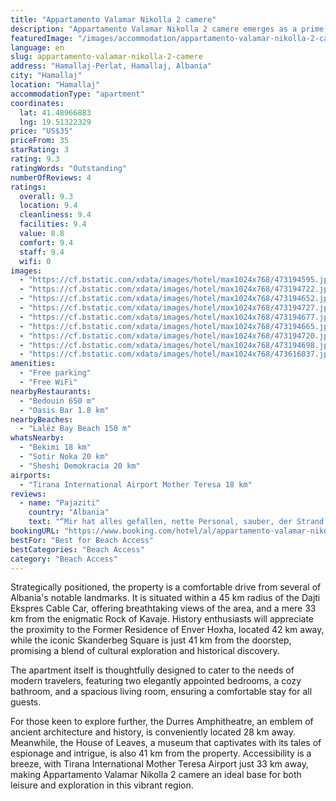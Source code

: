 ```yaml
---
title: "Appartamento Valamar Nikolla 2 camere"
description: "Appartamento Valamar Nikolla 2 camere emerges as a prime choice for travelers seeking a serene getaway in the heart of Durres County, just a stone's throw from the pristine Lalëz Bay Beach."
featuredImage: "/images/accommodation/appartamento-valamar-nikolla-2-camere-473194595.jpg"
language: en
slug: appartamento-valamar-nikolla-2-camere
address: "Hamallaj-Perlat, Hamallaj, Albania"
city: "Hamallaj"
location: "Hamallaj"
accommodationType: "apartment"
coordinates:
  lat: 41.48966883
  lng: 19.51322329
price: "US$35"
priceFrom: 35
starRating: 3
rating: 9.3
ratingWords: "Outstanding"
numberOfReviews: 4
ratings:
  overall: 9.3
  location: 9.4
  cleanliness: 9.4
  facilities: 9.4
  value: 8.8
  comfort: 9.4
  staff: 9.4
  wifi: 0
images:
  - "https://cf.bstatic.com/xdata/images/hotel/max1024x768/473194595.jpg?k=7edffd286ce9d7f9a6481a037f07d67f3b6d13b426b87b8c2f60fc1e40b26aa8&o=&hp=1"
  - "https://cf.bstatic.com/xdata/images/hotel/max1024x768/473194722.jpg?k=9fbfe475ca565e8b423e373973c7fdfe1671e7822ad586bf13bb50d29733b819&o=&hp=1"
  - "https://cf.bstatic.com/xdata/images/hotel/max1024x768/473194652.jpg?k=855f346e85aa19ba9dbc41996157e4c846a022f2e6538c82e7a712e4fa382198&o=&hp=1"
  - "https://cf.bstatic.com/xdata/images/hotel/max1024x768/473194727.jpg?k=4edcbd49cb292b4e7f6131ca7f57c56e0568f24399c6efcc6e57e34954bdde98&o=&hp=1"
  - "https://cf.bstatic.com/xdata/images/hotel/max1024x768/473194677.jpg?k=8112ea720e46581f1416f54fbede4c41004f43e7168556416b255fc9ab89dc5c&o=&hp=1"
  - "https://cf.bstatic.com/xdata/images/hotel/max1024x768/473194665.jpg?k=3f4ce49618f9f5423cbfb0c6005bf39ae6552ed7a8b1df3f316f79dc4374d547&o=&hp=1"
  - "https://cf.bstatic.com/xdata/images/hotel/max1024x768/473194720.jpg?k=c04b71c9beb145cee0984ae77234c9ccfba5daa0a68371eb9618c7f228ee395e&o=&hp=1"
  - "https://cf.bstatic.com/xdata/images/hotel/max1024x768/473194698.jpg?k=09ec66c577000297337549f1c6116833cfe4035ec8ec5ec26ef09ac1c03194e8&o=&hp=1"
  - "https://cf.bstatic.com/xdata/images/hotel/max1024x768/473616037.jpg?k=102ce2ac3d5a124a79049f6bf9f2701dc6dfe147efb5c07606a64b7cc855dd59&o=&hp=1"
amenities:
  - "Free parking"
  - "Free WiFi"
nearbyRestaurants:
  - "Bedouin 650 m"
  - "Oasis Bar 1.8 km"
nearbyBeaches:
  - "Lalëz Bay Beach 150 m"
whatsNearby:
  - "Bekimi 18 km"
  - "Sotir Noka 20 km"
  - "Sheshi Demokracia 20 km"
airports:
  - "Tirana International Airport Mother Teresa 18 km"
reviews:
  - name: "Pajaziti"
    country: "Albania"
    text: "“Mir hat alles gefallen, nette Personal, sauber, der Strand war bestens. Ist zu empfehlen.”"
bookingURL: "https://www.booking.com/hotel/al/appartamento-valamar-nikolla.en-gb.html?aid=8035640"
bestFor: "Best for Beach Access"
bestCategories: "Beach Access"
category: "Beach Access"
---
```


Strategically positioned, the property is a comfortable drive from several of Albania's notable landmarks. It is situated within a 45 km radius of the Dajti Ekspres Cable Car, offering breathtaking views of the area, and a mere 33 km from the enigmatic Rock of Kavaje. History enthusiasts will appreciate the proximity to the Former Residence of Enver Hoxha, located 42 km away, while the iconic Skanderbeg Square is just 41 km from the doorstep, promising a blend of cultural exploration and historical discovery.

The apartment itself is thoughtfully designed to cater to the needs of modern travelers, featuring two elegantly appointed bedrooms, a cozy bathroom, and a spacious living room, ensuring a comfortable stay for all guests.

For those keen to explore further, the Durres Amphitheatre, an emblem of ancient architecture and history, is conveniently located 28 km away. Meanwhile, the House of Leaves, a museum that captivates with its tales of espionage and intrigue, is also 41 km from the property. Accessibility is a breeze, with Tirana International Mother Teresa Airport just 33 km away, making Appartamento Valamar Nikolla 2 camere an ideal base for both leisure and exploration in this vibrant region.